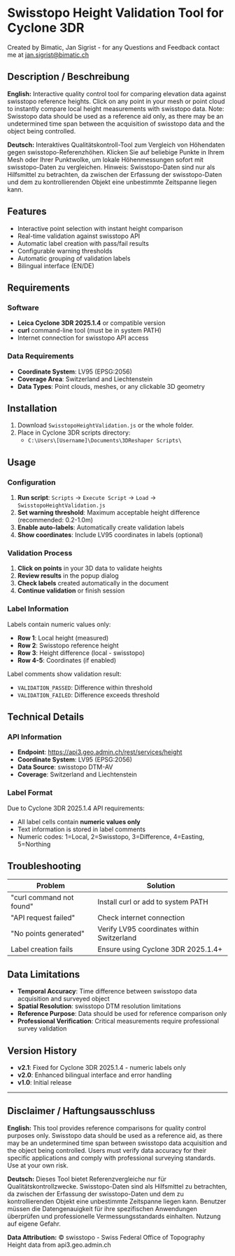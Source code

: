 # Swisstopo Height Validation Tool for Cyclone 3DR
Created by Bimatic, Jan Sigrist - for any Questions and Feedback contact me at jan.sigrist@bimatic.ch

## Description / Beschreibung

**English:**
Interactive quality control tool for comparing elevation data against swisstopo reference heights. Click on any point in your mesh or point cloud to instantly compare local height measurements with swisstopo data. Note: Swisstopo data should be used as a reference aid only, as there may be an undetermined time span between the acquisition of swisstopo data and the object being controlled.

**Deutsch:**
Interaktives Qualitätskontroll-Tool zum Vergleich von Höhendaten gegen swisstopo-Referenzhöhen. Klicken Sie auf beliebige Punkte in Ihrem Mesh oder Ihrer Punktwolke, um lokale Höhenmessungen sofort mit swisstopo-Daten zu vergleichen. Hinweis: Swisstopo-Daten sind nur als Hilfsmittel zu betrachten, da zwischen der Erfassung der swisstopo-Daten und dem zu kontrollierenden Objekt eine unbestimmte Zeitspanne liegen kann.

## Features

- Interactive point selection with instant height comparison
- Real-time validation against swisstopo API
- Automatic label creation with pass/fail results
- Configurable warning thresholds
- Automatic grouping of validation labels
- Bilingual interface (EN/DE)

## Requirements

### Software
- **Leica Cyclone 3DR 2025.1.4** or compatible version
- **curl** command-line tool (must be in system PATH)
- Internet connection for swisstopo API access

### Data Requirements
- **Coordinate System**: LV95 (EPSG:2056)
- **Coverage Area**: Switzerland and Liechtenstein
- **Data Types**: Point clouds, meshes, or any clickable 3D geometry

## Installation

1. Download `SwisstopoHeightValidation.js` or the whole folder.
2. Place in Cyclone 3DR scripts directory:
   - `C:\Users\[Username]\Documents\3DReshaper Scripts\`

## Usage

### Configuration
1. **Run script**: `Scripts` → `Execute Script` → `Load` → `SwisstopoHeightValidation.js`
2. **Set warning threshold**: Maximum acceptable height difference (recommended: 0.2-1.0m)
3. **Enable auto-labels**: Automatically create validation labels
4. **Show coordinates**: Include LV95 coordinates in labels (optional)

### Validation Process
1. **Click on points** in your 3D data to validate heights
2. **Review results** in the popup dialog
3. **Check labels** created automatically in the document
4. **Continue validation** or finish session

### Label Information
Labels contain numeric values only:
- **Row 1**: Local height (measured)
- **Row 2**: Swisstopo reference height
- **Row 3**: Height difference (local - swisstopo)
- **Row 4-5**: Coordinates (if enabled)

Label comments show validation result:
- `VALIDATION_PASSED`: Difference within threshold
- `VALIDATION_FAILED`: Difference exceeds threshold

## Technical Details

### API Information
- **Endpoint**: https://api3.geo.admin.ch/rest/services/height
- **Coordinate System**: LV95 (EPSG:2056)
- **Data Source**: swisstopo DTM-AV
- **Coverage**: Switzerland and Liechtenstein

### Label Format
Due to Cyclone 3DR 2025.1.4 API requirements:
- All label cells contain **numeric values only**
- Text information is stored in label comments
- Numeric codes: 1=Local, 2=Swisstopo, 3=Difference, 4=Easting, 5=Northing

## Troubleshooting

| Problem | Solution |
|---------|----------|
| "curl command not found" | Install curl or add to system PATH |
| "API request failed" | Check internet connection |
| "No points generated" | Verify LV95 coordinates within Switzerland |
| Label creation fails | Ensure using Cyclone 3DR 2025.1.4+ |

## Data Limitations

- **Temporal Accuracy**: Time difference between swisstopo data acquisition and surveyed object
- **Spatial Resolution**: swisstopo DTM resolution limitations
- **Reference Purpose**: Data should be used for reference comparison only
- **Professional Verification**: Critical measurements require professional survey validation

## Version History

- **v2.1**: Fixed for Cyclone 3DR 2025.1.4 - numeric labels only
- **v2.0**: Enhanced bilingual interface and error handling
- **v1.0**: Initial release

---

## Disclaimer / Haftungsausschluss

**English:**
This tool provides reference comparisons for quality control purposes only. Swisstopo data should be used as a reference aid, as there may be an undetermined time span between swisstopo data acquisition and the object being controlled. Users must verify data accuracy for their specific applications and comply with professional surveying standards. Use at your own risk.

**Deutsch:**
Dieses Tool bietet Referenzvergleiche nur für Qualitätskontrollzwecke. Swisstopo-Daten sind als Hilfsmittel zu betrachten, da zwischen der Erfassung der swisstopo-Daten und dem zu kontrollierenden Objekt eine unbestimmte Zeitspanne liegen kann. Benutzer müssen die Datengenauigkeit für ihre spezifischen Anwendungen überprüfen und professionelle Vermessungsstandards einhalten. Nutzung auf eigene Gefahr.

**Data Attribution:**
© swisstopo - Swiss Federal Office of Topography  
Height data from api3.geo.admin.ch